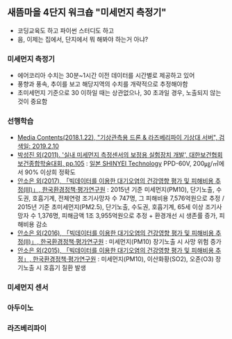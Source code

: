 ## 새뜸마을 4단지 워크숍 "미세먼지 측정기"
- 코딩교육도 하고 파이썬 스터디도 하고
- 음, 이제는 집에서, 단지에서 뭐 해봐야 하는거 아냐?
### 미세먼지 측정기
- 에어코리아 수치는 30분~1시간 이전 데이터를 시간별로 제공하고 있어
- 풍향과 풍속, 추이를 보고 해당지역의 수치를 개략적으로 추정해야함
- 초미세먼지 기준으로 30 이하일 때는 상관없으나, 30 초과일 경우, 노출되지 않는 것이 중요함
### 선행학습
- [Media Contents(2018.1.22), "기상관측용 드론 & 라즈베리파이 기상대 서버", 검색일: 2019.2.10]()
- [박성진 외(2011). '실내 미세먼지 측정센서의 보정용 실험장치 개발', 대한보건협회 보건종합학술대회, pp.105](https://kiss.kstudy.com/thesis/thesis-view.asp?key=3229687) : [일본 SHINYEI Technology](https://www.shinyei.co.jp/stc/eng/optical/index.html) PPD-60V, 200㎍/㎥에서 90% 이상희 정확도
- [안소은 외(2017), 「빅데이터를 이용한 대기오염의 건강영향 평가 및 피해비용 추정(Ⅲ)」, 한국환경정책·평가연구원](https://kiss.kstudy.com/thesis/thesis-view.asp?key=3591032) : 2015년 기준 미세먼지(PM10), 단기노출, 수도권, 호흡기계, 전체연령 조기사망자 수 747명, 그 피해비용 7,576억원으로 추정 / 2015년 기준 초미세먼지(PM2.5), 단기노출, 수도권, 호흡기계, 65세 이상 조기사망자 수 1,376명, 피해금액 1조 3,955억원으로 추정 + 환경개선 시 생존률 증가, 피해비용 감소  
- [안소은 외(2016), 「빅데이터를 이용한 대기오염의 건강영향 평가 및 피해비용 추정(Ⅱ)」, 한국환경정책·평가연구원](https://kiss.kstudy.com/thesis/thesis-view.asp?key=3508445) : 미세먼지(PM10) 장기노출 시 사망 위험 증가 
- [안소은 외(2015), 「빅데이터를 이용한 대기오염의 건강영향 평가 및 피해비용 추정」, 한국환경정책·평가연구원](https://kiss.kstudy.com/thesis/thesis-view.asp?key=3425976) : 미세먼지(PM10), 이산화황(SO2), 오존(O3) 장기노출 시 호흡기 질환 발생 
### 미세먼지 센서
### 아두이노
### 라즈베리파이
